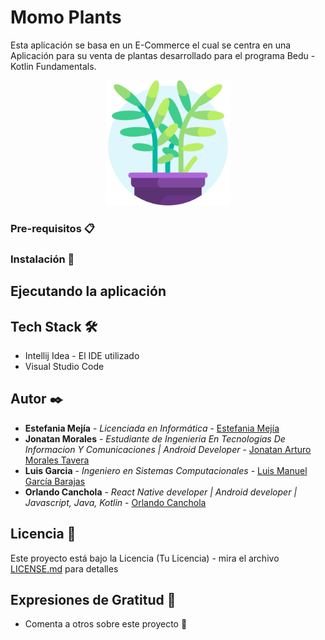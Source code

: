 # Momo Plants

Esta aplicación se basa en un E-Commerce el cual se centra en una Aplicación para su venta de plantas desarrollado para el programa Bedu - Kotlin Fundamentals.

<p align="center">
  <img src="assets/ic_momo_plants.png" width="200" title="Icon Aplication">
</p>

### Pre-requisitos 📋

### Instalación 🔧

## Ejecutando la aplicación

## Tech Stack 🛠️

* Intellij Idea - El IDE utilizado
* Visual Studio Code

## Autor ✒️

* **Estefania Mejía** - *Licenciada en Informática* - [Estefania Mejía](https://www.linkedin.com/in/estefania-mej%C3%ADa-798bb6267/?original_referer=)
* **Jonatan Morales** - *Estudiante de Ingenieria En Tecnologias De Informacion Y Comunicaciones | Android Developer* - [Jonatan Arturo Morales Tavera](https://www.linkedin.com/in/jonatan-arturo-morales-tavera-3b825b240/)
* **Luis Garcia** - *Ingeniero en Sistemas Computacionales* - [Luis Manuel García Barajas](https://www.linkedin.com/in/luis-garcia-barajas/)
* **Orlando Canchola** - *React Native developer | Android developer | Javascript, Java, Kotlin* - [Orlando Canchola](https://www.linkedin.com/in/orlando-canchola/)

## Licencia 📄

Este proyecto está bajo la Licencia (Tu Licencia) - mira el archivo [LICENSE.md](LICENSE.md) para detalles

## Expresiones de Gratitud 🎁

* Comenta a otros sobre este proyecto 📢